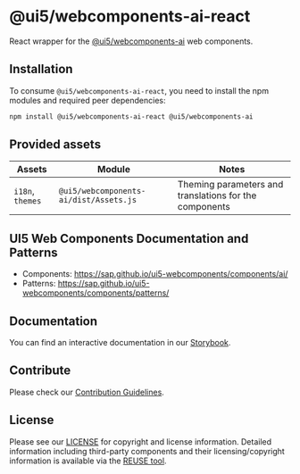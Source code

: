 # @ui5/webcomponents-ai-react

React wrapper for the [@ui5/webcomponents-ai](https://sap.github.io/ui5-webcomponents/components/ai/) web components.

## Installation

To consume `@ui5/webcomponents-ai-react`, you need to install the npm modules and required peer dependencies:

```bash
npm install @ui5/webcomponents-ai-react @ui5/webcomponents-ai
```

## Provided assets

| Assets           | Module                                 | Notes                                                  |
| ---------------- | -------------------------------------- | ------------------------------------------------------ |
| `i18n`, `themes` | `@ui5/webcomponents-ai/dist/Assets.js` | Theming parameters and translations for the components |

## UI5 Web Components Documentation and Patterns

- Components: https://sap.github.io/ui5-webcomponents/components/ai/
- Patterns: https://sap.github.io/ui5-webcomponents/components/patterns/

## Documentation

You can find an interactive documentation in our [Storybook](https://sap.github.io/ui5-webcomponents-react/).

## Contribute

Please check our [Contribution Guidelines](https://github.com/SAP/ui5-webcomponents-react/blob/main/CONTRIBUTING.md).

## License

Please see our [LICENSE](https://github.com/SAP/ui5-webcomponents-react/blob/main/LICENSE) for copyright and license information.
Detailed information including third-party components and their licensing/copyright information is available via the [REUSE tool](https://api.reuse.software/info/github.com/SAP/ui5-webcomponents-react).
